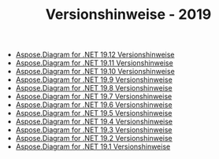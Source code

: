 ﻿---
title: Versionshinweise - 2019
type: docs
weight: 20
url: /de/net/release-notes-2019/
---
- [Aspose.Diagram for .NET 19.12 Versionshinweise](/diagram/de/net/aspose-diagram-for-net-19-12-release-notes/)
- [Aspose.Diagram for .NET 19.11 Versionshinweise](/diagram/de/net/aspose-diagram-for-net-19-11-release-notes/)
- [Aspose.Diagram for .NET 19.10 Versionshinweise](/diagram/de/net/aspose-diagram-for-net-19-10-release-notes/)
- [Aspose.Diagram for .NET 19.9 Versionshinweise](/diagram/de/net/aspose-diagram-for-net-19-9-release-notes/)
- [Aspose.Diagram for .NET 19.8 Versionshinweise](/diagram/de/net/aspose-diagram-for-net-19-8-release-notes/)
- [Aspose.Diagram for .NET 19.7 Versionshinweise](/diagram/de/net/aspose-diagram-for-net-19-7-release-notes/)
- [Aspose.Diagram for .NET 19.6 Versionshinweise](/diagram/de/net/aspose-diagram-for-net-19-6-release-notes/)
- [Aspose.Diagram for .NET 19.5 Versionshinweise](/diagram/de/net/aspose-diagram-for-net-19-5-release-notes/)
- [Aspose.Diagram for .NET 19.4 Versionshinweise](/diagram/de/net/aspose-diagram-for-net-19-4-release-notes/)
- [Aspose.Diagram for .NET 19.3 Versionshinweise](/diagram/de/net/aspose-diagram-for-net-19-3-release-notes/)
- [Aspose.Diagram for .NET 19.2 Versionshinweise](/diagram/de/net/aspose-diagram-for-net-19-2-release-notes/)
- [Aspose.Diagram for .NET 19.1 Versionshinweise](/diagram/de/net/aspose-diagram-for-net-19-1-release-notes/)
